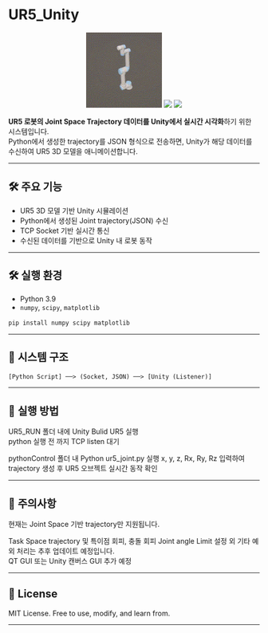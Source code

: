# UR5_Unity
<p align="center">
  <img src="UR5.gif" width="30%">
  <img src="UR5_2.gif" width="30%">
  <img src="UR5_3.gif" width="30%">
</p>

**UR5 로봇의 Joint Space Trajectory 데이터를 Unity에서 실시간 시각화**하기 위한 시스템입니다.  
Python에서 생성한 trajectory를 JSON 형식으로 전송하면, Unity가 해당 데이터를 수신하여 UR5 3D 모델을 애니메이션합니다.

---

## 🛠 주요 기능

- UR5 3D 모델 기반 Unity 시뮬레이션
- Python에서 생성된 Joint trajectory(JSON) 수신
- TCP Socket 기반 실시간 통신
- 수신된 데이터를 기반으로 Unity 내 로봇 동작

---

## 🛠️ 실행 환경

* Python 3.9
* `numpy`, `scipy`, `matplotlib`

```bash
pip install numpy scipy matplotlib
```
---

## 🔧 시스템 구조

```text
[Python Script] ──> (Socket, JSON) ──> [Unity (Listener)]
```
---

## 🚀 실행 방법
UR5_RUN 폴더 내에 Unity Bulid UR5 실행   
python 실행 전 까지 TCP listen 대기

pythonControl 폴더 내 Python ur5_joint.py 실행
x, y, z, Rx, Ry, Rz 입력하여 trajectory 생성 후
UR5 오브젝트 실시간 동작 확인

---

## 📌 주의사항
현재는 Joint Space 기반 trajectory만 지원됩니다.


Task Space trajectory 및 특이점 회피, 충돌 회피 
Joint angle Limit 설정 외 기타 예외 처리는 추후 업데이트 예정입니다.   
QT GUI 또는 Unity 캔버스 GUI 추가 예정

---

## 🔗 License

MIT License. Free to use, modify, and learn from.

---

